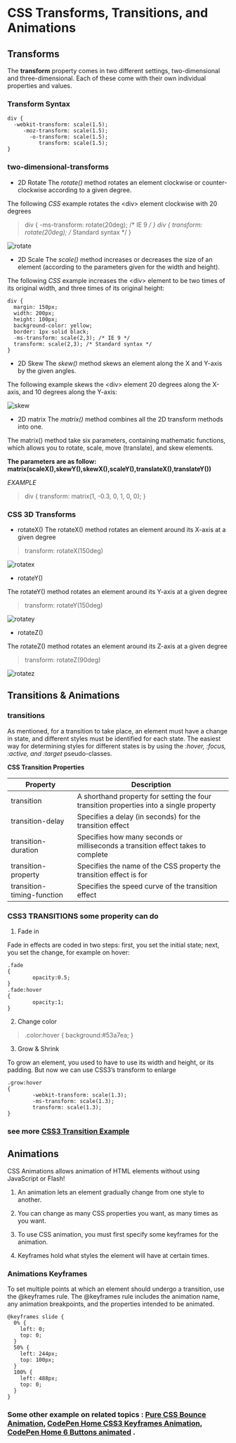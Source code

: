 # CSS Transforms, Transitions, and Animations

## Transforms

The **transform** property comes in two different settings, two-dimensional and three-dimensional. Each of these come with their own individual properties and values.

### Transform Syntax

```
div {
  -webkit-transform: scale(1.5);
     -moz-transform: scale(1.5);
       -o-transform: scale(1.5);
          transform: scale(1.5);
}
```

### two-dimensional-transforms

* 2D Rotate
The *rotate()* method rotates an element clockwise or counter-clockwise according to a given degree.

The following *CSS* example rotates the \<div> element clockwise with 20 degrees


> div {   -ms-transform: rotate(20deg); /* IE 9 */ }
> div {  transform: rotate(20deg); /* Standard syntax */ }

![rotate](rotate.png)

* 2D Scale
The *scale()* method increases or decreases the size of an element (according to the parameters given for the width and height).

The following *CSS* example increases the \<div> element to be two times of its original width, and three times of its original height: 

```
div {
  margin: 150px;
  width: 200px;
  height: 100px;
  background-color: yellow;
  border: 1px solid black;
  -ms-transform: scale(2,3); /* IE 9 */
  transform: scale(2,3); /* Standard syntax */
}
```

* 2D Skew
The *skew()* method skews an element along the X and Y-axis by the given angles.

The following example skews the \<div> element 20 degrees along the X-axis, and 10 degrees along the Y-axis:

![skew](skew.png)


* 2D matrix 
The *matrix()* method combines all the 2D transform methods into one.

The matrix() method take six parameters, containing mathematic functions, which allows you to rotate, scale, move (translate), and skew elements.

**The parameters are as follow: matrix(scaleX(),skewY(),skewX(),scaleY(),translateX(),translateY())**

*EXAMPLE*

> div {   transform: matrix(1, -0.3, 0, 1, 0, 0); }

### CSS 3D Transforms

* rotateX()
The rotateX() method rotates an element around its X-axis at a given degree

> transform: rotateX(150deg)


![rotatex](rotatex.png)

* rotateY() 

The rotateY() method rotates an element around its Y-axis at a given degree
> transform: rotateY(150deg)

![rotatey](rotatey.png)

* rotateZ()

The rotateZ() method rotates an element around its Z-axis at a given degree

> transform: rotateZ(90deg)

![rotatez](rotatez.png)


## Transitions & Animations

### transitions
As mentioned, for a transition to take place, an element must have a change in state, and different styles must be identified for each state. The easiest way for determining styles for different states is by using the *:hover, :focus, :active, and :target* pseudo-classes.


**CSS Transition Properties**

Property  |	Description
----------|-------------
transition |	A shorthand property for setting the four transition properties into a single property
transition-delay |	Specifies a delay (in seconds) for the transition effect
transition-duration |	Specifies how many seconds or milliseconds a transition effect takes to complete
transition-property	| Specifies the name of the CSS property the transition effect is for
transition-timing-function |	Specifies the speed curve of the transition effect


### CSS3 TRANSITIONS some properity can do 

1. Fade in

Fade in effects are coded in two steps: first, you set the initial state; next, you set the change, for example on hover:

```
.fade
{
        opacity:0.5;
}
.fade:hover
{
        opacity:1;
}
```

2. Change color


> .color:hover { background:#53a7ea; }


3. Grow & Shrink


To grow an element, you used to have to use its width and height, or its padding. But now we can use CSS3’s transform to enlarge

```
.grow:hover
{
        -webkit-transform: scale(1.3);
        -ms-transform: scale(1.3);
        transform: scale(1.3);
}
```

### see more [CSS3 Transition Example](https://www.webdesignerdepot.com/2014/05/8-simple-css3-transitions-that-will-wow-your-users)

## Animations
CSS Animations allows animation of HTML elements without using JavaScript or Flash!
1. An animation lets an element gradually change from one style to another.

2. You can change as many CSS properties you want, as many times as you want.

3. To use CSS animation, you must first specify some keyframes for the animation.

4. Keyframes hold what styles the element will have at certain times.

### Animations Keyframes
To set multiple points at which an element should undergo a transition, use the @keyframes rule. The @keyframes rule includes the animation name, any animation breakpoints, and the properties intended to be animated.

```
@keyframes slide {
  0% {
    left: 0;
    top: 0;
  }
  50% {
    left: 244px;
    top: 100px;
  }
  100% {
    left: 488px;
    top: 0;
  }
}
```

### Some other example on related topics : [Pure CSS Bounce Animation](https://codepen.io/dp_lewis/pen/gCfBv), [CodePen Home CSS3 Keyframes Animation](https://codepen.io/akshaychauhan/pen/oAfae), [CodePen Home 6 Buttons animated](https://codepen.io/retyui/pen/ByoaXV) .
